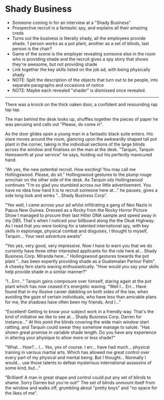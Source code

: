 # Shady Business

- Someone coming in for an interview at a "Shady Business"
- Prospective recruit is a fantastic spy, and explains all their amazing creds
- Turns out the business is literally shady, all the employees provide shade. 1 person works as a pot plant, another as a set of blinds, last person is the chair?
- Game of the scene is the employer revealing someone else in the room who is providing shade and the recruit gives a spy story that shows they're awesome, but not providing shade
- Link together the key skills listed on the job ad, with being physically shady
- NOTE: Split the description of the objects that turn out to be people, into separate paragraphs and occasions of notice
- NOTE: Maybe each revealed "shader" is dismissed once revealed.

---

There was a knock on the thick oaken door, a confident and resounding rap tap tap.

The man behind the desk looks up, shuffles together the pieces of paper he was perusing and calls out "Please, do come in".

As the door glides open a young man in a fantastic black suite enters. His stare moves around the room, glancing upon the awkwardly shaped tall pot plant in the corner, taking in the individual sections of the large blinds across the window and finalises on the man at the desk. "Tarquin, Tarquin Hemsworth at your service" he says, holding out his perfectly manicured hand.

"Ah yes, the new potential recruit. How exciting! You may call me Hollingswood. Please, do sit." Hollingswood gestures to the plump rouge armchair on the other side of the desk. As Tarquin sits Hollingswood continues "I'm so glad you stumbled across our little advertisement. You have no idea how hard it is to recruit someone here at..." he pauses, gives a side long look and winks "...Shady Business Corp".

"Yes well, I came across your ad whilst infiltrating a gang of Neo Nazis in Papua New Guinea. Dressed as a Rocky from the Rocky Horror Picture Show I managed to procure their last Hitler DNA sample and speed away in my DB5. That's when I noticed your billboard along the the Okuk Highway. As I read that you were looking for a talented international spy, with key skills in espionage, physical combat and disguises, I thought to myself, Tarquin... Your next adventure awaits"

"Yes yes, very good, very impressive. Now I have to warn you that we do currently have three other interested applicants for the role here at... Shady Business Corp. Miranda here..." Hollingswood gestures towards the pot plant "...has been expertly providing shade as a Guatemalan Parlour Palm". A cheeky fern starts waving enthusiastically. "How would you say your skills help provide shade in a similar manner?"

"I...Errr..." Tarquin gains composure over himself, staring again at the pot plant which has now ceased it's energetic waving. "Well I... Err... Have found that in my illusive career dabbling on both sides of the law, when avoiding the gaze of certain individuals, who have less than amicable plans for me, the shadows have often been my friends. And I..."

"Excellent! Getting to know your subject work in a friendly way. That's the kind of initiative we like to see at... Shady Business Corp. Darren for instance..." At this point the blinds covering the wide main window start rattling, and Tarquin could swear they somehow manage to salute. "Has shown great promise in variable shade length. Do you have any experience in altering your physique to allow more or less shade?"

"What... How?... I... Yes, yes of course. I err... have had much... physical training in various martial arts. Which has allowed me great control over every part of my physical and mental being. But I thought... Normally I would... use those talents to defeat mysterious international assassins of some kind, but..."

"Brilliant! A man in great shape and control could put any set of blinds to shame. Sorry Darren but you're out!" The set of blinds unmount itself from the window and walks off, grumbling about "pretty boys" and "no space for the likes of me".
